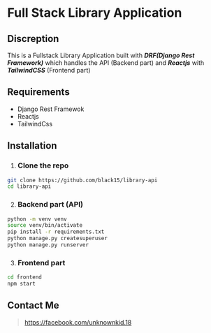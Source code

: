 # Full Stack Library Application 
## Discreption
This is a Fullstack Library Application built with ***DRF(Django Rest Framework)*** which handles the API (Backend part) and ***Reactjs*** with ***TailwindCSS*** (Frontend part)
## Requirements
- Django Rest Framewok
- Reactjs
- TailwindCss
## Installation
1. ### Clone the repo
```bash
git clone https://github.com/black15/library-api
cd library-api
```
2. ### Backend part (API)
```bash
python -m venv venv
source venv/bin/activate
pip install -r requirements.txt
python manage.py createsuperuser
python manage.py runserver
```
3. ### Frontend part
```bash
cd frontend
npm start
```

## Contact Me
> https://facebook.com/unknownkid.18

